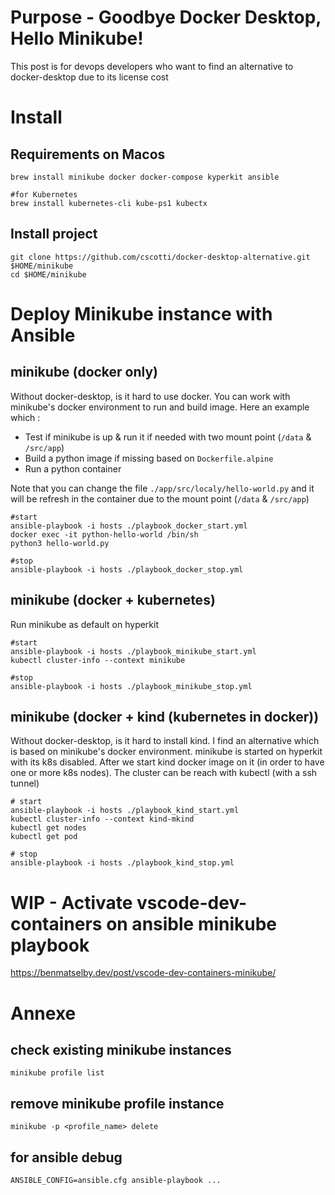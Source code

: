 # Purpose - Goodbye Docker Desktop, Hello Minikube!
This post is for devops developers who want to find an alternative to docker-desktop due to its license cost

# Install

## Requirements on Macos
```
brew install minikube docker docker-compose kyperkit ansible 

#for Kubernetes
brew install kubernetes-cli kube-ps1 kubectx
```

## Install project
```
git clone https://github.com/cscotti/docker-desktop-alternative.git $HOME/minikube
cd $HOME/minikube
```

# Deploy Minikube instance with Ansible 

## minikube (docker only)
Without docker-desktop, is it hard to use docker. You can work with minikube's docker environment to run and build image.
Here an example which :
- Test if minikube is up & run it if needed with two mount point (`/data` & `/src/app`)
- Build a python image if missing based on `Dockerfile.alpine`
- Run a python container

Note that you can change the file `./app/src/localy/hello-world.py` and it will be refresh in the container due to the mount point (`/data` & `/src/app`)

```
#start
ansible-playbook -i hosts ./playbook_docker_start.yml
docker exec -it python-hello-world /bin/sh
python3 hello-world.py

#stop
ansible-playbook -i hosts ./playbook_docker_stop.yml
```


## minikube (docker + kubernetes)
Run minikube as default on hyperkit
```
#start
ansible-playbook -i hosts ./playbook_minikube_start.yml
kubectl cluster-info --context minikube

#stop
ansible-playbook -i hosts ./playbook_minikube_stop.yml
```


## minikube (docker + kind (kubernetes in docker))

Without docker-desktop, is it hard to install kind. I find an alternative which is based on minikube's docker environment.
minikube is started on hyperkit with its k8s disabled. After we start kind docker image on it (in order to have one or more k8s nodes).
The <kind-mkind> cluster can be reach with kubectl (with a ssh tunnel)

```
# start
ansible-playbook -i hosts ./playbook_kind_start.yml
kubectl cluster-info --context kind-mkind
kubectl get nodes
kubectl get pod

# stop
ansible-playbook -i hosts ./playbook_kind_stop.yml
```
  
# WIP - Activate vscode-dev-containers on ansible minikube playbook

https://benmatselby.dev/post/vscode-dev-containers-minikube/

# Annexe

## check existing minikube instances
```
minikube profile list
```

## remove minikube profile instance
```
minikube -p <profile_name> delete
```
  
## for ansible debug
```
ANSIBLE_CONFIG=ansible.cfg ansible-playbook ...
```

